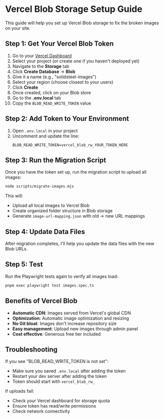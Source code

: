 # Vercel Blob Storage Setup Guide

This guide will help you set up Vercel Blob storage to fix the broken images on your site.

## Step 1: Get Your Vercel Blob Token

1. Go to your [Vercel Dashboard](https://vercel.com/dashboard)
2. Select your project (or create one if you haven't deployed yet)
3. Navigate to the **Storage** tab
4. Click **Create Database** → **Blob**
5. Give it a name (e.g., "solidsteel-images")
6. Select your region (choose closest to your users)
7. Click **Create**
8. Once created, click on your Blob store
9. Go to the **.env.local** tab
10. Copy the `BLOB_READ_WRITE_TOKEN` value

## Step 2: Add Token to Your Environment

1. Open `.env.local` in your project
2. Uncomment and update the line:
   ```
   BLOB_READ_WRITE_TOKEN=vercel_blob_rw_YOUR_TOKEN_HERE
   ```

## Step 3: Run the Migration Script

Once you have the token set up, run the migration script to upload all images:

```bash
node scripts/migrate-images.mjs
```

This will:
- Upload all local images to Vercel Blob
- Create organized folder structure in Blob storage
- Generate `image-url-mapping.json` with old → new URL mappings

## Step 4: Update Data Files

After migration completes, I'll help you update the data files with the new Blob URLs.

## Step 5: Test

Run the Playwright tests again to verify all images load:

```bash
pnpm exec playwright test images.spec.ts
```

## Benefits of Vercel Blob

- **Automatic CDN**: Images served from Vercel's global CDN
- **Optimization**: Automatic image optimization and resizing
- **No Git bloat**: Images don't increase repository size
- **Easy management**: Upload new images through admin panel
- **Cost effective**: Generous free tier included

## Troubleshooting

If you see "BLOB_READ_WRITE_TOKEN is not set":
- Make sure you saved `.env.local` after adding the token
- Restart your dev server after adding the token
- Token should start with `vercel_blob_rw_`

If uploads fail:
- Check your Vercel dashboard for storage quota
- Ensure token has read/write permissions
- Check network connectivity